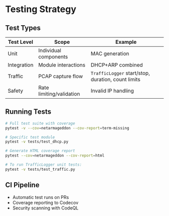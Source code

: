 # Testing Strategy

## Test Types

| Test Level | Scope | Example |
|------------|-------|---------|
| Unit | Individual components | MAC generation |
| Integration | Module interactions | DHCP+ARP combined |
| Traffic    | PCAP capture flow     | `TrafficLogger` start/stop, duration, count limits |
| Safety | Rate limiting/validation | Invalid IP handling |

## Running Tests

```bash
# Full test suite with coverage
pytest -v --cov=netarmageddon --cov-report=term-missing

# Specific test module
pytest -v tests/test_dhcp.py

# Generate HTML coverage report
pytest --cov=netarmageddon --cov-report=html

# To run TrafficLogger unit tests:
pytest -v tests/test_traffic.py
```

## CI Pipeline
- Automatic test runs on PRs
- Coverage reporting to Codecov
- Security scanning with CodeQL
